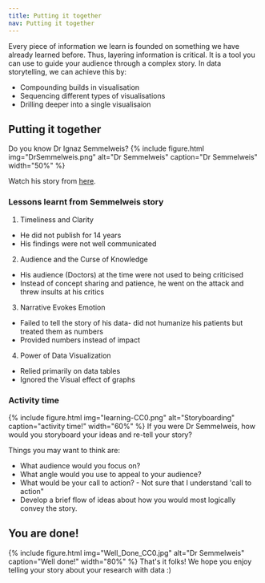 ```yaml
---
title: Putting it together
nav: Putting it together
---
```


Every piece of information we learn is founded on something we have already learned before. Thus, layering information is critical. It is a tool you can use to guide your audience through a complex story. In data storytelling, we can achieve this by:
- Compounding builds in visualisation
- Sequencing different types of visualisations
- Drilling deeper into a single visualisaion

## Putting it together
Do you know Dr Ignaz Semmelweis? 
{% include figure.html img="DrSemmelweis.png" alt="Dr Semmelweis" caption="Dr Semmelweis" width="50%" %}

Watch his story from [here](https://youtu.be/-hc7WR72CB4O).

### Lessons learnt from Semmelweis story
1. Timeliness and Clarity
- He did not publish for 14 years
- His findings were not well communicated
2. Audience and the Curse of Knowledge
- His audience (Doctors) at the time were not used to being criticised
- Instead of concept sharing and patience, he went on the attack and threw insults at his critics
3. Narrative Evokes Emotion
- Failed to tell the story of his data- did not humanize his patients but treated them as numbers
- Provided numbers instead of impact
4. Power of Data Visualization
- Relied primarily on data tables
- Ignored the Visual effect of graphs

### Activity time
{% include figure.html img="learning-CC0.png" alt="Storyboarding" caption="activity time!" width="60%" %}
If you were Dr Semmelweis, how would you storyboard your ideas and re-tell your story?

Things you may want to think are:
- What audience would you focus on?
- What angle would you use to appeal to your audience?
- What would be your call to action? - Not sure that I understand 'call to action"
- Develop a brief flow of ideas about how you would most logically convey the story.

## You are done!
{% include figure.html img="Well_Done_CC0.jpg" alt="Dr Semmelweis" caption="Well done!" width="80%" %}
That's it folks! We hope you enjoy telling your story about your research with data :)
